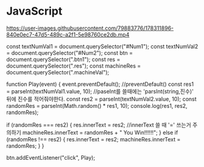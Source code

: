 # JavaScript


https://user-images.githubusercontent.com/79883776/178311896-840e0ec7-47d5-489c-a2f1-5e98760ce2db.mp4

const textNumVal1 = document.querySelector("#Num1");
const textNumVal2 = document.querySelector("#Num2");
const btn = document.querySelector(".btn1");
const res = document.querySelector(".res");
const machineRes = document.querySelector(".machineVal");

function Play(event) {
  event.preventDefault();   //preventDefault()
  const res1 = parseInt(textNumVal1.value, 10);   //paseInt를 쓸때에는 'parsInt(string,진수)' 뒤에 진수를 적어줘야한다.
  const res2 = parseInt(textNumVal2.value, 10);
  const randomRes = parseInt(Math.random() * res1, 10);
  console.log(res1, res2, randomRes);

  if (randomRes === res2) {
    res.innerText = res2; //innerText 쓸 때 '=' 쓰는거 주의하기
    machineRes.innerText = randomRes + " You Win!!!!!!";
  } else if (randomRes !== res2) {
    res.innerText = res2;
    machineRes.innerText = randomRes;
  }
}

btn.addEventListener("click", Play);
